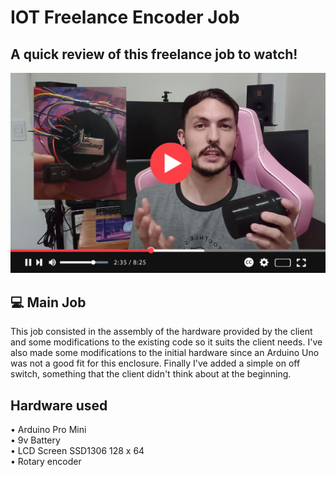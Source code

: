 # IOT Freelance Encoder Job
## A quick review of this freelance job to watch!

[![Click to watch a quick tour trough the project](/img/capYT.png?raw=true)](https://youtu.be/Nf-jq3-kUl4)



## 💻 Main Job
This job consisted in the assembly of the hardware provided by the client and some modifications to the existing code so it suits the client needs. I've also made some modifications to the initial hardware since an Arduino Uno was not a good fit for this enclosure. Finally I've added a simple on off switch, something that the client didn't think about at the beginning.

## Hardware used
• Arduino Pro Mini  
• 9v Battery  
• LCD Screen SSD1306 128 x 64  
• Rotary encoder  
